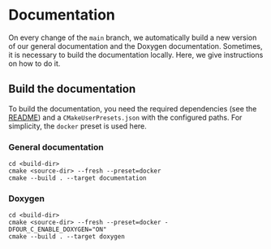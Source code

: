 # Documentation

On every change of the `main` branch, we automatically build a new version of our general documentation and the Doxygen
documentation. Sometimes, it is necessary to build the documentation locally. Here, we give instructions on how to do
it.

## Build the documentation

To build the documentation, you need the required dependencies (see the [README](../README.md)) and a
`CMakeUserPresets.json` with the configured paths. For simplicity, the `docker` preset is used here.

### General documentation

```
cd <build-dir>
cmake <source-dir> --fresh --preset=docker
cmake --build . --target documentation
```

### Doxygen

```
cd <build-dir>
cmake <source-dir> --fresh --preset=docker -DFOUR_C_ENABLE_DOXYGEN="ON"
cmake --build . --target doxygen
```
